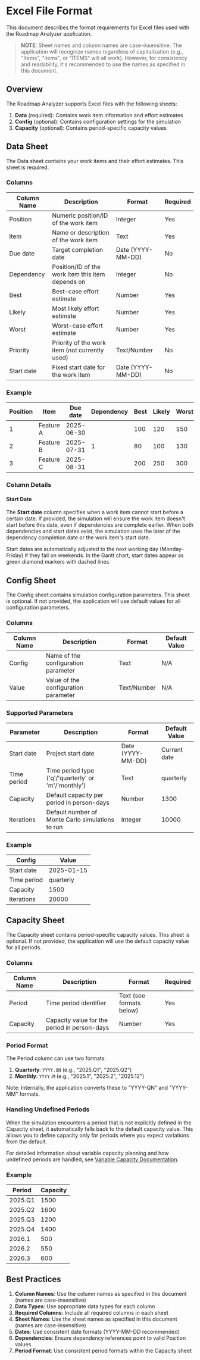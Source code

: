 # Excel File Format

This document describes the format requirements for Excel files used with the Roadmap Analyzer application.

> **NOTE**: Sheet names and column names are case-insensitive. The application will recognize names regardless of capitalization (e.g., "Items", "items", or "ITEMS" will all work). However, for consistency and readability, it's recommended to use the names as specified in this document.

## Overview

The Roadmap Analyzer supports Excel files with the following sheets:

1. **Data** (required): Contains work item information and effort estimates
2. **Config** (optional): Contains configuration settings for the simulation
3. **Capacity** (optional): Contains period-specific capacity values

## Data Sheet

The Data sheet contains your work items and their effort estimates. This sheet is required.

### Columns

| Column Name | Description | Format | Required |
|-------------|-------------|--------|----------|
| Position | Numeric position/ID of the work item | Integer | Yes |
| Item | Name or description of the work item | Text | Yes |
| Due date | Target completion date | Date (YYYY-MM-DD) | No |
| Dependency | Position/ID of the work item this item depends on | Integer | No |
| Best | Best-case effort estimate | Number | Yes |
| Likely | Most likely effort estimate | Number | Yes |
| Worst | Worst-case effort estimate | Number | Yes |
| Priority | Priority of the work item (not currently used) | Text/Number | No |
| Start date | Fixed start date for the work item | Date (YYYY-MM-DD) | No |

### Example

| Position | Item | Due date | Dependency | Best | Likely | Worst | Priority | Start date |
|----------|------|----------|------------|------|--------|-------|----------|------------|
| 1 | Feature A | 2025-06-30 | | 100 | 120 | 150 | High | |
| 2 | Feature B | 2025-07-31 | 1 | 80 | 100 | 130 | Medium | |
| 3 | Feature C | 2025-08-31 | | 200 | 250 | 300 | Low | 2025-07-01 |

### Column Details

#### Start Date

The **Start date** column specifies when a work item cannot start before a certain date. If provided, the simulation will ensure the work item doesn't start before this date, even if dependencies are complete earlier. When both dependencies and start dates exist, the simulation uses the later of the dependency completion date or the work item's start date.

Start dates are automatically adjusted to the next working day (Monday-Friday) if they fall on weekends. In the Gantt chart, start dates appear as green diamond markers with dashed lines.

## Config Sheet

The Config sheet contains simulation configuration parameters. This sheet is optional. If not provided, the application will use default values for all configuration parameters.

### Columns

| Column Name | Description | Format | Default Value |
|-------------|-------------|--------|---------------|
| Config | Name of the configuration parameter | Text | N/A |
| Value | Value of the configuration parameter | Text/Number | N/A |

### Supported Parameters

| Parameter | Description | Format | Default Value |
|-----------|-------------|--------|---------------|
| Start date | Project start date | Date (YYYY-MM-DD) | Current date |
| Time period | Time period type ('q'/'quarterly' or 'm'/'monthly') | Text | quarterly |
| Capacity | Default capacity per period in person-days | Number | 1300 |
| Iterations | Default number of Monte Carlo simulations to run | Integer | 10000 |

### Example

| Config | Value |
|-----------|-------|
| Start date | 2025-01-15 |
| Time period | quarterly |
| Capacity | 1500 |
| Iterations | 20000 |

## Capacity Sheet

The Capacity sheet contains period-specific capacity values. This sheet is optional. If not provided, the application will use the default capacity value for all periods.

### Columns

| Column Name | Description | Format | Required |
|-------------|-------------|--------|----------|
| Period | Time period identifier | Text (see formats below) | Yes |
| Capacity | Capacity value for the period in person-days | Number | Yes |

### Period Format

The Period column can use two formats:

1. **Quarterly**: `YYYY.QN` (e.g., "2025.Q1", "2025.Q2")
2. **Monthly**: `YYYY.M` (e.g., "2025.1", "2025.2", "2025.12")

Note: Internally, the application converts these to "YYYY-QN" and "YYYY-MM" formats.

### Handling Undefined Periods

When the simulation encounters a period that is not explicitly defined in the Capacity sheet, it automatically falls back to the default capacity value. This allows you to define capacity only for periods where you expect variations from the default.

For detailed information about variable capacity planning and how undefined periods are handled, see [Variable Capacity Documentation](variable_capacity.md).

### Example

| Period | Capacity |
|--------|----------|
| 2025.Q1 | 1500 |
| 2025.Q2 | 1600 |
| 2025.Q3 | 1200 |
| 2025.Q4 | 1400 |
| 2026.1 | 500 |
| 2026.2 | 550 |
| 2026.3 | 600 |

## Best Practices

1. **Column Names**: Use the column names as specified in this document (names are case-insensitive)
2. **Data Types**: Use appropriate data types for each column
3. **Required Columns**: Include all required columns in each sheet
4. **Sheet Names**: Use the sheet names as specified in this document (names are case-insensitive)
5. **Dates**: Use consistent date formats (YYYY-MM-DD recommended)
6. **Dependencies**: Ensure dependency references point to valid Position values
7. **Period Format**: Use consistent period formats within the Capacity sheet
